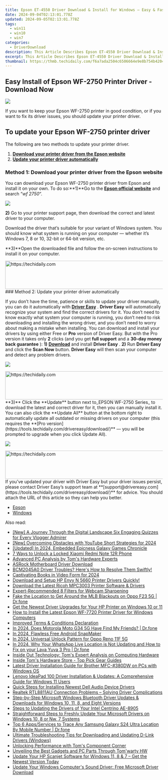 ```yaml
---
title: Epson ET-4550 Driver Download & Install for Windows – Easy & Fast
date: 2024-09-04T02:13:01.778Z
updated: 2024-09-05T02:13:01.778Z
tags:
  - win11
  - win10
  - win7
categories:
  - DriverDownload
description: This Article Describes Epson ET-4550 Driver Download & Install for Windows – Easy & Fast
excerpt: This Article Describes Epson ET-4550 Driver Download & Install for Windows – Easy & Fast
thumbnail: https://thmb.techidaily.com/f6a7ada2504c6506664e9e8b754b42045262a6658f56d976380c29d41a986404.jpg
---
```


## Easy Install of Epson WF-2750 Printer Driver - Download Now

![](https://images.drivereasy.com/wp-content/uploads/2018/06/img_5b28dec431ce7-300x214.jpg)

If you want to keep your Epson WF-2750 printer in good condition, or if you want to fix its driver issues, you should update your printer driver.

## To update your Epson WF-2750 printer driver

The following are two methods to update your printer driver.

1. [**Download your printer driver from the Epson website**](https://tools.techidaily.com/drivereasy/download/)
2. [**Update your printer driver automatically**](https://tools.techidaily.com/drivereasy/download/)

### Method 1: Download your printer driver from the Epson website

You can download your Epson WF-2750 printer driver from Epson and install it on your own. To do so:**1)**Go to the **[Epson official website](https://epson.com/usa)**  and search “_wf 2750_“.

![](https://images.drivereasy.com/wp-content/uploads/2018/06/img_5b28e154bdaaa.jpg)

**2)** Go to your printer support page, then download the correct and latest driver to your computer.

 Download the driver that’s suitable for your variant of Windows system. You should know what system is running on your computer — whether it’s Windows 7, 8 or 10, 32-bit or 64-bit version, etc.

**3)**Open the downloaded file and follow the on-screen instructions to install it on your computer.

<!-- affiliate ads begin -->
<a href="https://aligracehair.sjv.io/c/5597632/1938682/19272" target="_top" id="1938682">
  <img src="//a.impactradius-go.com/display-ad/19272-1938682" border="0" alt="https://techidaily.com" width="728" height="90"/>
</a>
<img height="0" width="0" src="https://aligracehair.sjv.io/i/5597632/1938682/19272" style="position:absolute;visibility:hidden;" border="0" />
<!-- affiliate ads end -->
### Method 2: Update your printer driver automatically

If you don’t have the time, patience or skills to update your driver manually, you can do it automatically with [**Driver Easy**](https://tools.techidaily.com/drivereasy/download/) . **Driver Easy**  will automatically recognize your system and find the correct drivers for it. You don’t need to know exactly what system your computer is running, you don’t need to risk downloading and installing the wrong driver, and you don’t need to worry about making a mistake when installing.  You can download and install your drivers by using either Free or **Pro**  version of Driver Easy. But with the Pro version it takes only **2**  clicks (and you get **full support** and a **30-day money back guarantee** ): **1)** [**Download**](https://tools.techidaily.com/drivereasy/download/) and install **Driver Easy** . **2)** Run **Driver Easy** and click the **Scan Now** button. **Driver Easy**  will then scan your computer and detect any problem drivers.

![](https://images.drivereasy.com/wp-content/uploads/2018/06/img_5b1a66b4a3dfe.jpg)

<!-- affiliate ads begin -->
<a href="https://appsumo.8odi.net/c/5597632/2043662/7443" target="_top" id="2043662">
  <img src="//a.impactradius-go.com/display-ad/7443-2043662" border="0" alt="https://techidaily.com" width="728" height="90"/>
</a>
<img height="0" width="0" src="https://appsumo.8odi.net/i/5597632/2043662/7443" style="position:absolute;visibility:hidden;" border="0" />
<!-- affiliate ads end -->
**3)**  Click the **Update**  button next to_EPSON WF-2750 Series_ to download the latest and correct driver for it, then you can manually install it. You can also click the **Update All**  button at the bottom right to automatically update all outdated or missing drivers on your computer (this requires the **[Pro version](https://tools.techidaily.com/drivereasy/download/)**  — you will be prompted to upgrade when you click Update All).

![](https://images.drivereasy.com/wp-content/uploads/2018/06/img_5b28e43c618f2.jpg)

<!-- affiliate ads begin -->
<a href="https://appsumo.8odi.net/c/5597632/2043603/7443" target="_top" id="2043603">
  <img src="//a.impactradius-go.com/display-ad/7443-2043603" border="0" alt="https://techidaily.com" width="728" height="90"/>
</a>
<img height="0" width="0" src="https://appsumo.8odi.net/i/5597632/2043603/7443" style="position:absolute;visibility:hidden;" border="0" />
<!-- affiliate ads end -->
 If you’ve updated your driver with Driver Easy but your driver issues persist, please contact Driver Easy’s support team at **[support@drivereasy.com](https://tools.techidaily.com/drivereasy/download/)**  for advice. You should attach the URL of this article so they can help you better.

* [Epson](https://tools.techidaily.com/drivereasy/download/)
* [Windows](https://tools.techidaily.com/drivereasy/download/)

<ins class="adsbygoogle"
     style="display:block"
     data-ad-format="autorelaxed"
     data-ad-client="ca-pub-7571918770474297"
     data-ad-slot="1223367746"></ins>



<ins class="adsbygoogle"
     style="display:block"
     data-ad-client="ca-pub-7571918770474297"
     data-ad-slot="8358498916"
     data-ad-format="auto"
     data-full-width-responsive="true"></ins>

<span class="atpl-alsoreadstyle">Also read:</span>
<div><ul>
<li><a href="https://youtube-zero.techidaily.com/-journey-through-the-digital-landscape-six-engaging-quizzes-for-every-vlogger-admirer/"><u>[New] A Journey Through the Digital Landscape  Six Engaging Quizzes for Every Vlogger Admirer</u></a></li>
<li><a href="https://youtube-blog.techidaily.com/vercoming-obstacles-with-youtube-short-strategies-for-2024/"><u>[New] Overcoming Obstacles with YouTube Short Strategies for 2024</u></a></li>
<li><a href="https://remote-screen-capture.techidaily.com/updated-in-2024-embedded-epicness-galaxy-games-chronicle/"><u>[Updated] In 2024, Embedded Epicness  Galaxy Games Chronicle</u></a></li>
<li><a href="https://unlock-android.techidaily.com/7-ways-to-unlock-a-locked-xiaomi-redmi-note-12r-phone-by-drfone-android/"><u>7 Ways to Unlock a Locked Xiaomi Redmi Note 12R Phone</u></a></li>
<li><a href="https://hardware-help.techidaily.com/advanced-pc-analysis-by-toms-hardware-experts/"><u>Advanced PC Analysis by Tom's Hardware Experts</u></a></li>
<li><a href="https://hardware-help.techidaily.com/asrock-motherboard-driver-download/"><u>ASRock Motherboard Driver Download</u></a></li>
<li><a href="https://hardware-help.techidaily.com/bcm2045a0-driver-troubles-heres-how-to-resolve-them-swiftly/"><u>BCM2045A0 Driver Troubles? Here's How to Resolve Them Swiftly!</u></a></li>
<li><a href="https://fox-info.techidaily.com/captivating-books-in-video-form-for-2024/"><u>Captivating Books in Video Form for 2024</u></a></li>
<li><a href="https://hardware-help.techidaily.com/download-and-setup-hp-envy-n-5660-printer-drivers-quickly/"><u>Download and Setup HP Envy N 5660 Printer Drivers Quickly!</u></a></li>
<li><a href="https://hardware-help.techidaily.com/download-the-latest-ricoh-mpc3003-printer-software-and-drivers/"><u>Download the Latest Ricoh MPC3003 Printer Software & Drivers</u></a></li>
<li><a href="https://extra-resources.techidaily.com/expert-recommended-8-filters-for-webcam-sharpening/"><u>Expert-Recommended 8 Filters for Webcam Sharpening</u></a></li>
<li><a href="https://fake-location.techidaily.com/fake-the-location-to-get-around-the-mlb-blackouts-on-oppo-f23-5g-drfone-by-drfone-virtual-android/"><u>Fake the Location to Get Around the MLB Blackouts on Oppo F23 5G | Dr.fone</u></a></li>
<li><a href="https://hardware-help.techidaily.com/get-the-newest-driver-upgrades-for-your-hp-printer-on-windows-10-or-11/"><u>Get the Newest Driver Upgrades for Your HP Printer on Windows 10 or 11</u></a></li>
<li><a href="https://hardware-help.techidaily.com/how-to-install-the-latest-epson-wf-7720-printer-driver-for-windows-computers/"><u>How to Install the Latest Epson WF-7720 Printer Driver for Windows Computers</u></a></li>
<li><a href="https://mondly-stories.techidaily.com/improved-terms-and-conditions-declaration/"><u>Improved Terms & Conditions Declaration</u></a></li>
<li><a href="https://location-social.techidaily.com/in-2024-does-motorola-moto-g34-5g-have-find-my-friends-drfone-by-drfone-virtual-android/"><u>In 2024, Does Motorola Moto G34 5G Have Find My Friends? | Dr.fone</u></a></li>
<li><a href="https://on-screen-recording.techidaily.com/in-2024-flawless-free-android-snapmaker/"><u>In 2024, Flawless Free Android SnapMaker</u></a></li>
<li><a href="https://android-unlock.techidaily.com/in-2024-universal-unlock-pattern-for-oppo-reno-11f-5g-by-drfone-android/"><u>In 2024, Universal Unlock Pattern for Oppo Reno 11F 5G</u></a></li>
<li><a href="https://location-social.techidaily.com/in-2024-why-your-whatsapp-live-location-is-not-updating-and-how-to-fix-on-your-lava-yuva-3-pro-drfone-by-drfone-virtual-android/"><u>In 2024, Why Your WhatsApp Live Location is Not Updating and How to Fix on your Lava Yuva 3 Pro | Dr.fone</u></a></li>
<li><a href="https://hardware-help.techidaily.com/inside-out-technology-toms-expert-analysis-on-computing-hardware/"><u>Inside Out Technology: Tom's Expert Analysis on Computing Hardware</u></a></li>
<li><a href="https://hardware-help.techidaily.com/inside-toms-hardware-store-top-pick-gear-guides/"><u>Inside Tom's Hardware Store - Top Pick Gear Guides</u></a></li>
<li><a href="https://hardware-help.techidaily.com/latest-driver-installation-guide-for-brother-mfc-380dw-on-pcs-with-windows-os/"><u>Latest Driver Installation Guide for Brother MFC-#380DW on PCs with Windows OS</u></a></li>
<li><a href="https://hardware-help.techidaily.com/lenovo-ideapad-100-driver-installation-and-updates-a-comprehensive-guide-for-windows-11-users/"><u>Lenovo IdeaPad 100 Driver Installation & Updates: A Comprehensive Guide for Windows 11 Users</u></a></li>
<li><a href="https://hardware-help.techidaily.com/quick-steps-for-installing-newest-dell-audio-device-drivers/"><u>Quick Steps for Installing Newest Dell Audio Device Drivers</u></a></li>
<li><a href="https://hardware-help.techidaily.com/realtek-rtl8811au-connection-problems-solving-driver-complications/"><u>Realtek RTL8811AU Connection Problems – Solving Driver Complications</u></a></li>
<li><a href="https://hardware-help.techidaily.com/step-by-step-microsoft-windows-bluetooth-driver-updates-and-downloads-for-windows-10-11-8-and-eight-versions/"><u>Step-by-Step Microsoft Windows Bluetooth Driver Updates & Downloads for Windows 10, 11, 8, and Eight Versions</u></a></li>
<li><a href="https://hardware-help.techidaily.com/steps-to-updating-the-drivers-of-your-intel-centrino-ae-8905/"><u>Steps to Updating the Drivers of Your Intel Centrino AE-8905</u></a></li>
<li><a href="https://hardware-help.techidaily.com/straightforward-steps-to-freshly-update-your-microsoft-drivers-on-windows-10-8-or-nw-7-systems/"><u>Straightforward Steps to Freshly Update Your Microsoft Drivers on Windows 10, 8 or Nw, 7 Systems</u></a></li>
<li><a href="https://android-location-track.techidaily.com/top-6-appsservices-to-trace-any-samsung-galaxy-s24-ultra-location-by-mobile-number-drfone-by-drfone-virtual-android/"><u>Top 6 Apps/Services to Trace Any Samsung Galaxy S24 Ultra Location By Mobile Number | Dr.fone</u></a></li>
<li><a href="https://hardware-help.techidaily.com/ultimate-troubleshooting-tips-for-downloading-and-updating-d-link-drivers-windows/"><u>Ultimate Troubleshooting Tips for Downloading and Updating D-Link Drivers (Windows)</u></a></li>
<li><a href="https://hardware-help.techidaily.com/unlocking-performance-with-toms-component-corner/"><u>Unlocking Performance with Tom's Component Corner</u></a></li>
<li><a href="https://hardware-help.techidaily.com/unveiling-the-best-gadgets-and-pc-parts-through-tomwarty-hw/"><u>Unveiling the Best Gadgets and PC Parts Through Tom'warty HW</u></a></li>
<li><a href="https://hardware-help.techidaily.com/1722975496760-update-your-hp-scanjet-software-for-windows-11-8-and-7-get-the-newest-version-today/"><u>Update Your HP Scanjet Software for Windows 11, 8 & 7 – Get the Newest Version Today</u></a></li>
<li><a href="https://hardware-help.techidaily.com/update-your-windows-computers-sound-driver-free-microsoft-driver-download/"><u>Update Your Windows Computer's Sound Driver: Free Microsoft Driver Download</u></a></li>
</ul></div>
